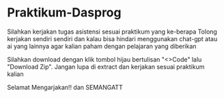 # Praktikum-Dasprog

Silahkan kerjakan tugas asistensi sesuai praktikum yang ke-berapa
Tolong kerjakan sendiri sendiri dan kalau bisa hindari menggunakan chat-gpt atau ai yang lainnya
agar kalian paham dengan pelajaran yang diberikan


Silahkan download dengan klik tombol hijau bertulisan "<>Code" lalu "Download Zip".
Jangan lupa di extract dan kerjakan sesuai praktikum kalian

Selamat Mengarjakan!! dan SEMANGATT
